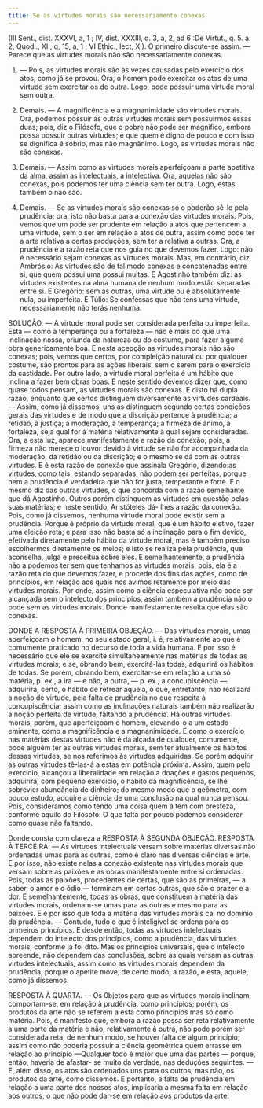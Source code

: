 ```yaml
---
title: Se as virtudes morais são necessariamente conexas
---
```


(III Sent., dist. XXXVI, a, 1 ; IV, dist. XXXIII, q. 3, a, 2, ad 6 :De Virtut., q. 5. a. 2; Quodl., XII, q, 15, a, 1 ; VI Ethic., lect, XI).
  O primeiro discute-se assim. — Parece que as virtudes morais não são necessariamente conexas.  

1. — Pois, as virtudes morais são às vezes causadas pelo exercício dos atos, como já se provou. Ora, o homem pode exercitar os atos de uma virtude sem exercitar os de outra. Logo, pode possuir uma virtude moral sem outra.  

2. Demais. — A magnificência e a magnanimidade são virtudes morais. Ora, podemos possuir as outras virtudes morais sem possuirmos essas duas; pois, diz o Filósofo, que o pobre não pode ser magnífico, embora possa possuir outras virtudes; e que quem é digno de pouco e com isso se dignifica é sóbrio, mas não magnânimo. Logo, as virtudes morais não são conexas.  

3. Demais. — Assim como as virtudes morais aperfeiçoam a parte apetitiva da alma, assim as intelectuais, a intelectiva. Ora, aquelas não são conexas, pois podemos ter uma ciência sem ter outra. Logo, estas também o não são.  

4. Demais. — Se as virtudes morais são conexas só o poderão sê-lo pela prudência; ora, isto não basta para a conexão das virtudes morais. Pois, vemos que um pode ser prudente em relação a atos que pertencem a uma virtude, sem o ser em relação a atos de outra, assim como pode ter a arte relativa a certas produções, sem ter a relativa a outras. Ora, a prudência é a razão reta que nos guia no que devemos fazer. Logo: não é necessário sejam conexas às virtudes morais.  Mas, em contrário, diz Ambrósio: As virtudes são de tal modo conexas e concatenadas entre si, que quem possui uma possui muitas. E Agostinho também diz: as virtudes existentes na alma humana de nenhum modo estão separadas entre si. E Gregório: sem as outras, uma virtude ou é absolutamente nula, ou imperfeita. E Túlio: Se confessas que não tens uma virtude, necessariamente não terás nenhuma.  

SOLUÇÃO. — A virtude moral pode ser considerada perfeita ou imperfeita. Esta — como a temperança ou a fortaleza — não é mais do que uma inclinação nossa, oriunda da natureza ou do costume, para fazer alguma obra genericamente boa. E nesta acepção as virtudes morais não são conexas; pois, vemos que certos, por compleição natural ou por qualquer costume, são prontos para as ações liberais, sem o serem para o exercício da castidade. Por outro lado, a virtude moral perfeita é um hábito que inclina a fazer bem obras boas. E neste sentido devemos dizer que, como quase todos pensam, as virtudes morais são conexas. E disto há dupla razão, enquanto que certos distinguem diversamente as virtudes cardeais. — Assim, como já dissemos, uns as distinguem segundo certas condições gerais das virtudes e de modo que a discrição pertence à prudência; a retidão, à justiça; a moderação, à temperança; a firmeza de ânimo, à fortaleza, seja qual for à matéria relativamente à qual sejam consideradas. Ora, a esta luz, aparece manifestamente a razão da conexão; pois, a firmeza não merece o louvor devido à virtude se não for acompanhada da moderação, da retidão ou da discrição; e o mesmo se dá com as outras virtudes. E é esta razão de conexão que assinala Gregório, dizendo:as virtudes, como tais, estando separadas, não podem ser perfeitas, porque nem a prudência é verdadeira que não for justa, temperante e forte. E o mesmo diz das outras virtudes, o que concorda com a razão semelhante que dá Agostinho.  Outros porém distinguem as virtudes em questão pelas suas matérias; e neste sentido, Aristóteles dá- lhes a razão da conexão. Pois, como já dissemos, nenhuma virtude moral pode existir sem a prudência. Porque é próprio da virtude moral, que é um hábito eletivo, fazer uma eleição reta; e para isso não basta só a inclinação para o fim devido, efetivada diretamente pelo hábito da virtude moral, mas é também preciso escolhermos diretamente os meios; e isto se realiza pela prudência, que aconselha, julga e preceitua sobre eles. E semelhantemente, a prudência não a podemos ter sem que tenhamos as virtudes morais; pois, ela é a razão reta do que devemos fazer, e procede dos fins das ações, como de princípios, em relação aos quais nos avimos retamente por meio das virtudes morais. Por onde, assim como a ciência especulativa não pode ser alcançada sem o intelecto dos princípios, assim também a prudência não o pode sem as virtudes morais. Donde manifestamente resulta que elas são conexas.  

DONDE A RESPOSTA À PRIMEIRA OBJEÇÃO. — Das virtudes morais, umas aperfeiçoam o homem, no seu estado geral, i. é, relativamente ao que é comumente praticado no decurso de toda a vida humana. E por isso é necessário que ele se exercite simultaneamente nas matérias de todas as virtudes morais; e se, obrando bem, exercitá-las todas, adquirirá os hábitos de todas. Se porém, obrando bem, exercitar-se em relação a uma só matéria, p. ex., a ira — e não, a outra, — p. ex., a concupiscência — adquirirá, certo, o hábito de refrear aquela, o que, entretanto, não realizará a noção de virtude, pela falta de prudência no que respeita à concupiscência; assim como as inclinações naturais também não realizarão a noção perfeita de virtude, faltando a prudência.  Há outras virtudes morais, porém, que aperfeiçoam o homem, elevando-o a um estado eminente, como a magnificência e a magnanimidade. E como o exercício nas matérias destas virtudes não é da alçada de qualquer, comumente, pode alguém ter as outras virtudes morais, sem ter atualmente os hábitos dessas virtudes, se nos referimos às virtudes adquiridas. Se porém adquirir as outras virtudes tê-las-á a estas em potência próxima. Assim, quem pelo exercício, alcançou a liberalidade em relação a doações e gastos pequenos, adquirirá, com pequeno exercício, o hábito da magnificência, se lhe sobrevier abundância de dinheiro; do mesmo modo que o geômetra, com pouco estudo, adquire a ciência de uma conclusão na qual nunca pensou. Pois, consideramos como tendo uma coisa quem a tem com presteza, conforme aquilo do Filósofo: O que falta por pouco podemos considerar como quase não faltando.  

Donde consta com clareza a RESPOSTA À SEGUNDA OBJEÇÃO. RESPOSTA À TERCEIRA. — As virtudes intelectuais versam sobre matérias diversas não ordenadas umas para as outras, como é claro nas diversas ciências e arte. E por isso, não existe nelas a conexão existente nas virtudes morais que versam sobre as paixões e as obras manifestamente entre si ordenadas. Pois, todas as paixões, procedentes de certas, que são as primeiras, — a saber, o amor e o ódio — terminam em certas outras, que são o prazer e a dor. E semelhantemente, todas as obras, que constituem a matéria das virtudes morais, ordenam-se umas para as outras e mesmo para as paixões. E é por isso que toda a matéria das virtudes morais cai no domínio da prudência. — Contudo, tudo o que é inteligível se ordena para os primeiros princípios. E desde então, todas as virtudes intelectuais dependem do intelecto dos princípios, como a prudência, das virtudes morais, conforme já foi dito. Mas os princípios universais, que o intelecto apreende, não dependem das conclusões, sobre as quais versam as outras virtudes intelectuais, assim como as virtudes morais dependem da prudência, porque o apetite move, de certo modo, a razão, e esta, aquele, como já dissemos.  

RESPOSTA À QUARTA. — Os 0bjetos para que as virtudes morais inclinam, comportam-se, em relação à prudência, como princípios; porém, os produtos da arte não se referem a esta como princípios mas só como matéria. Pois, é manifesto que, embora a razão possa ser reta relativamente a uma parte da matéria e não, relativamente à outra, não pode porém ser considerada reta, de nenhum modo, se houver falta de algum princípio; assim como não poderia possuir a ciência geométrica quem errasse em relação ao princípio —Qualquer todo é maior que uma das partes — porque, então, haveria de afastar- se muito da verdade, nas deduções seguintes. — E, além disso, os atos são ordenados uns para os outros, mas não, os produtos da arte, como dissemos. E portanto, a falta de prudência em relação a uma parte dos nossos atos, implicaria a mesma falta em relação aos outros, o que não pode dar-se em relação aos produtos da arte.